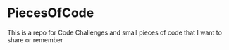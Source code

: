 # PiecesOfCode
This is a repo for Code Challenges and small pieces of code that I want to share or remember
